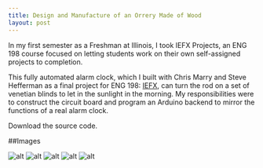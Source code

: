 ```yaml
---
title: Design and Manufacture of an Orrery Made of Wood
layout: post
---
```


In my first semester as a Freshman at Illinois, I took IEFX Projects, an ENG 198 course focused on letting students work on their own self-assigned projects to completion.

This fully automated alarm clock, which I built with Chris Marry and Steve Hefferman as a final project for ENG 198: [IEFX](http://iefx.engineering.illinois.edu/), can turn the rod on a set of venetian blinds to let in the sunlight in the morning. My responsibilities were to construct the circuit board and program an Arduino backend to mirror the functions of a real alarm clock.

Download the source code.

##Images

![alt](http://41.media.tumblr.com/3f820ef3d4243287a194e5da9576984f/tumblr_mxarj0YPJV1t5d2z2o4_r1_1280.png)
![alt](http://40.media.tumblr.com/7992831c4437075649ecb0b1d82d26b4/tumblr_mxarj0YPJV1t5d2z2o5_r1_1280.png)
![alt](http://40.media.tumblr.com/4d95e864696b421e8f13b359631a7c8c/tumblr_mxarj0YPJV1t5d2z2o2_1280.jpg)
![alt](http://40.media.tumblr.com/e721dafda2c159b1468881a360d14aab/tumblr_mxarj0YPJV1t5d2z2o1_1280.jpg)
![alt](http://41.media.tumblr.com/bbd519f20ef03f8a2f32c80e62d0f364/tumblr_mxarj0YPJV1t5d2z2o3_1280.jpg)